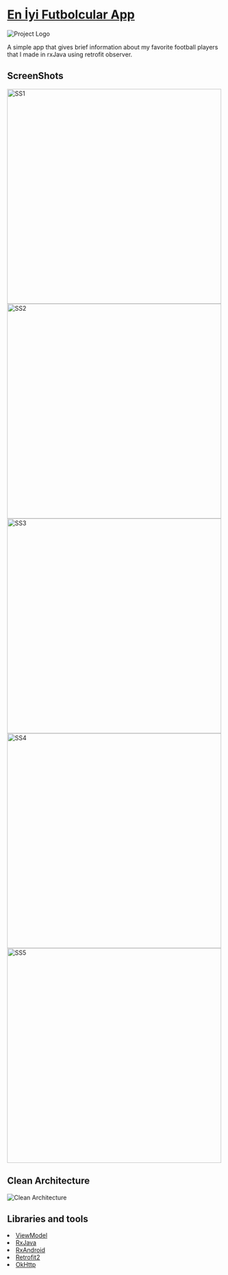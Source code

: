 # [En İyi Futbolcular App](https://github.com/mehmetacisuu/hr190018mehmetacisu)

![Project Logo](https://github.com/mehmetacisuu/hr190018mehmetacisu/blob/master/images/logo.png)

A simple app that gives brief information about my favorite football players that I made in rxJava using retrofit observer.

<h2 id="ScreenShots">ScreenShots</h2> 
  <p>
    <img height="500" src="https://github.com/mehmetacisuu/hr190018mehmetacisu/blob/master/Screens/ss1.png" alt="SS1">
    <img height="500" src="https://github.com/mehmetacisuu/hr190018mehmetacisu/blob/master/Screens/ss2.png" alt="SS2">
    <img height="500" src="https://github.com/mehmetacisuu/hr190018mehmetacisu/blob/master/Screens/ss3.png" alt="SS3">
    <img height="500" src="https://github.com/mehmetacisuu/hr190018mehmetacisu/blob/master/Screens/ss4.png" alt="SS4">
    <img height="500" src="https://github.com/mehmetacisuu/hr190018mehmetacisu/blob/master/Screens/ss5.png" alt="SS5">
  </p>
  
 ## Clean Architecture
![Clean Architecture](https://github.com/mehmetacisuu/hr190018mehmetacisu/blob/master/images/clean_arch.png)

## Libraries and tools
  <li><a href="https://developer.android.com/topic/libraries/architecture/viewmodel">ViewModel</a></li>
  <li><a href="https://github.com/ReactiveX/RxJava">RxJava</a></li>
  <li><a href="https://github.com/ReactiveX/RxAndroid">RxAndroid</a></li>
  <li><a href="https://square.github.io/retrofit/">Retrofit2</a></li>
  <li><a href="https://github.com/square/okhttp">OkHttp</a></li>
